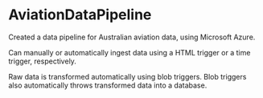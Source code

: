 # AviationDataPipeline
Created a data pipeline for Australian aviation data, using Microsoft Azure.

Can manually or automatically ingest data using a HTML trigger or a time trigger, respectively. 


Raw data is transformed automatically using blob triggers. Blob triggers also automatically throws transformed data into a database.
